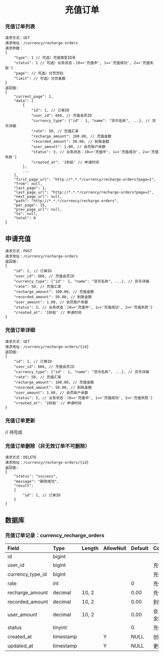 <h1 align="center">充值订单</h1>

### 充值订单列表
```
请求方式：GET
请求地址：/currency/recharge-orders
请求参数：
{
    "type": 1 // 可选）充值类型ID号
    "status": 1 // 可选）业务状态：[0=>'充值中', 1=>'充值成功', 2=>'充值失败']
    "page": // 可选）分页页码
    "limit": // 可选）分页条数
}
返回值:
{
    "current_page": 1,
    "data": [
        {
            "id": 1, // 订单ID
            "user_id": 666, // 充值会员ID
            "currency_type": {"id"： 1, "name": "货币名称", ...}, // 货币详细
            "rate": 50, // 充值汇率
            "recharge_amount": 100.00, // 充值金额
            "recorded_amount": 50.00, // 到账金额
            "user_amount": 1.00, // 会员账户余额
            "status": 3, // 业务状态：[0=>'充值中', 1=>'充值成功', 2=>'充值失败']
            "created_at": '1秒前' // 申请时间
        },
        ...
    ],
    "first_page_url": "http://*.*.*/currency/recharge-orders?page=1",
    "from": null,
    "last_page": 1,
    "last_page_url": "http://*.*.*/currency/recharge-orders?page=1",
    "next_page_url": null,
    "path": "http://*.*.*/currency/recharge-orders",
    "per_page": 15,
    "prev_page_url": null,
    "to": null,
    "total": 0
}
```

## 申请充值
```
请求方式：POST
请求地址：/currency/recharge-orders
返回值:
{
    "id": 1, // 订单ID
    "user_id": 666, // 充值会员ID
    "currency_type": {"id"： 1, "name": "货币名称", ...}, // 货币详细
    "rate": 50, // 充值汇率
    "recharge_amount": 100.00, // 充值金额
    "recorded_amount": 50.00, // 到账金额
    "user_amount": 1.00, // 会员账户余额
    "status": 3, // 业务状态：[0=>'充值中', 1=>'充值成功', 2=>'充值失败']
    "created_at": '1秒前' // 申请时间
}
```

### 充值订单详细
```
请求方式：GET
请求地址：/currency/recharge-orders/{id}
返回值:
{
    "id": 1, // 订单ID
    "user_id": 666, // 充值会员ID
    "currency_type": {"id"： 1, "name": "货币名称", ...}, // 货币详细
    "rate": 50, // 充值汇率
    "recharge_amount": 100.00, // 充值金额
    "recorded_amount": 50.00, // 到账金额
    "user_amount": 1.00, // 会员账户余额
    "status": 3, // 业务状态：[0=>'充值中', 1=>'充值成功', 2=>'充值失败']
    "created_at": '1秒前' // 申请时间
}
```

### 充值订单更新
// 待完成

### 充值订单删除（非无效订单不可删除）
```
请求方式：DELETE
请求地址：/currency/recharge-orders/{id}
返回值:
{
    "status": "success",
    "message": "删除成功",
    "result": 
    {
        "id": 1, // 订单ID
    }
}
```

## 数据库

### 充值订单记录：currency_recharge_orders
| Field                 | Type      | Length    | AllowNull | Default   | Comment       |
| :----                 | :----     | :----     | :----     | :----     | :----         |
| id                    | bigint    |           |           |           |               |
| user_id               | bigint    |           |           |           | 充值会员       |
| currency_type_id      | bigint    |           |           |           | 充值类型       |
| rate                  | int       |           |           | 0         | 充值汇率       |
| recharge_amount       | decimal   | 10, 2     |           | 0.00      | 充值金额       |
| recorded_amount       | decimal   | 10, 2     |           | 0.00      | 到账金额       |
| user_amount           | decimal   | 10, 2     |           | 0.00      | 会员账户金额    |
| status                | tinyint   |           |           | 0         | 充值状态       |
| created_at            | timestamp |           | Y         | NULL      | 创建时间       |
| updated_at            | timestamp |           | Y         | NULL      | 更新时间       |